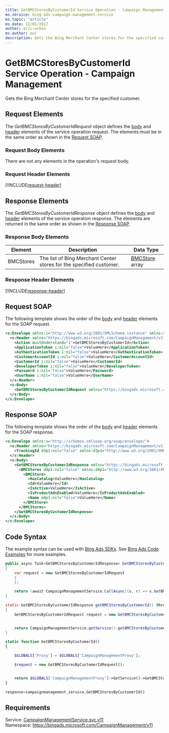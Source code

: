 ```yaml
---
title: GetBMCStoresByCustomerId Service Operation - Campaign Management
ms.service: bing-ads-campaign-management-service
ms.topic: "article"
ms.date: 11/01/2017
author: eric-urban
ms.author: eur
description: Gets the Bing Merchant Center stores for the specified customer.
---
```

# GetBMCStoresByCustomerId Service Operation - Campaign Management
Gets the Bing Merchant Center stores for the specified customer.

## <a name="request"></a>Request Elements
The *GetBMCStoresByCustomerIdRequest* object defines the [body](#request-body) and [header](#request-header) elements of the service operation request. The elements must be in the same order as shown in the [Request SOAP](#request-soap). 

### <a name="request-body"></a>Request Body Elements
There are not any elements in the operation's request body.

### <a name="request-header"></a>Request Header Elements
[!INCLUDE[request-header](./includes/request-header.md)]

## <a name="response"></a>Response Elements
The *GetBMCStoresByCustomerIdResponse* object defines the [body](#response-body) and [header](#response-header) elements of the service operation response. The elements are returned in the same order as shown in the [Response SOAP](#response-soap).

### <a name="response-body"></a>Response Body Elements

|Element|Description|Data Type|
|-----------|---------------|-------------|
|<a name="bmcstores"></a>BMCStores|The list of Bing Merchant Center stores for the specified customer.|[BMCStore](bmcstore.md) array|

### <a name="response-header"></a>Response Header Elements
[!INCLUDE[response-header](./includes/response-header.md)]

## <a name="request-soap"></a>Request SOAP
The following template shows the order of the [body](#request-body) and [header](#request-header) elements for the SOAP request.

```xml
<s:Envelope xmlns:i="http://www.w3.org/2001/XMLSchema-instance" xmlns:s="http://schemas.xmlsoap.org/soap/envelope/">
  <s:Header xmlns="https://bingads.microsoft.com/CampaignManagement/v11">
    <Action mustUnderstand="1">GetBMCStoresByCustomerId</Action>
    <ApplicationToken i:nil="false">ValueHere</ApplicationToken>
    <AuthenticationToken i:nil="false">ValueHere</AuthenticationToken>
    <CustomerAccountId i:nil="false">ValueHere</CustomerAccountId>
    <CustomerId i:nil="false">ValueHere</CustomerId>
    <DeveloperToken i:nil="false">ValueHere</DeveloperToken>
    <Password i:nil="false">ValueHere</Password>
    <UserName i:nil="false">ValueHere</UserName>
  </s:Header>
  <s:Body>
    <GetBMCStoresByCustomerIdRequest xmlns="https://bingads.microsoft.com/CampaignManagement/v11" />
  </s:Body>
</s:Envelope>
```

## <a name="response-soap"></a>Response SOAP
The following template shows the order of the [body](#response-body) and [header](#response-header) elements for the SOAP response.

```xml
<s:Envelope xmlns:s="http://schemas.xmlsoap.org/soap/envelope/">
  <s:Header xmlns="https://bingads.microsoft.com/CampaignManagement/v11">
    <TrackingId d3p1:nil="false" xmlns:d3p1="http://www.w3.org/2001/XMLSchema-instance">ValueHere</TrackingId>
  </s:Header>
  <s:Body>
    <GetBMCStoresByCustomerIdResponse xmlns="https://bingads.microsoft.com/CampaignManagement/v11">
      <BMCStores d4p1:nil="false" xmlns:d4p1="http://www.w3.org/2001/XMLSchema-instance">
        <BMCStore>
          <HasCatalog>ValueHere</HasCatalog>
          <Id>ValueHere</Id>
          <IsActive>ValueHere</IsActive>
          <IsProductAdsEnabled>ValueHere</IsProductAdsEnabled>
          <Name d4p1:nil="false">ValueHere</Name>
        </BMCStore>
      </BMCStores>
    </GetBMCStoresByCustomerIdResponse>
  </s:Body>
</s:Envelope>
```

## <a name="example"></a>Code Syntax
The example syntax can be used with [Bing Ads SDKs](~/guides/client-libraries.md). See [Bing Ads Code Examples](~/guides/code-examples.md) for more examples.
```csharp
public async Task<GetBMCStoresByCustomerIdResponse> GetBMCStoresByCustomerIdAsync()
{
	var request = new GetBMCStoresByCustomerIdRequest
	{
	};

	return (await CampaignManagementService.CallAsync((s, r) => s.GetBMCStoresByCustomerIdAsync(r), request));
}
```
```java
static GetBMCStoresByCustomerIdResponse getBMCStoresByCustomerId() throws RemoteException, Exception
{
	GetBMCStoresByCustomerIdRequest request = new GetBMCStoresByCustomerIdRequest();


	return CampaignManagementService.getService().getBMCStoresByCustomerId(request);
}
```
```php
static function GetBMCStoresByCustomerId()
{

	$GLOBALS['Proxy'] = $GLOBALS['CampaignManagementProxy'];

	$request = new GetBMCStoresByCustomerIdRequest();


	return $GLOBALS['CampaignManagementProxy']->GetService()->GetBMCStoresByCustomerId($request);
}
```
```python
response=campaignmanagement_service.GetBMCStoresByCustomerId()
```

## Requirements
Service: [CampaignManagementService.svc v11](https://campaign.api.bingads.microsoft.com/Api/Advertiser/CampaignManagement/v11/CampaignManagementService.svc)  
Namespace: https://bingads.microsoft.com/CampaignManagement/v11  

